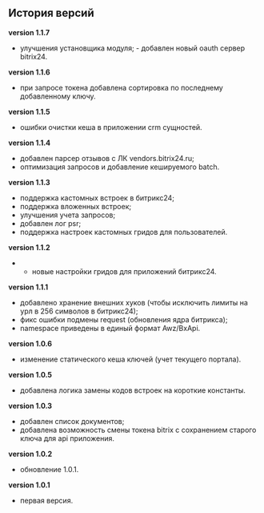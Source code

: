 <!-- cl-start -->
## История версий

**version 1.1.7**    
- улучшения установщика модуля; - добавлен новый oauth сервер bitrix24.    

**version 1.1.6**    
- при запросе токена добавлена сортировка по последнему добавленному ключу.    

**version 1.1.5**    
- ошибки очистки кеша в приложении crm сущностей.    

**version 1.1.4**    
- добавлен парсер отзывов с ЛК vendors.bitrix24.ru;    
- оптимизация запросов и добавление кешируемого batch.    

**version 1.1.3**    
- поддержка кастомных встроек в битрикс24;    
- поддержка вложенных встроек;    
- улучшения учета запросов;    
- добавлен лог psr;    
- поддержка настроек кастомных гридов для пользователей.    

**version 1.1.2**    
* - новые настройки гридов для приложений битрикс24.    

**version 1.1.1**    
- добавлено хранение внешних хуков (чтобы исключить лимиты на урл в 256 символов в битрикс24);    
- фикс ошибки подмены request (обновления ядра битрикса);    
- namespace приведены в единый формат Awz/BxApi.    

**version 1.0.6**    
- изменение статического кеша ключей (учет текущего портала).    

**version 1.0.5**    
- добавлена логика замены кодов встроек на короткие константы.    

**version 1.0.3**    
- добавлен список документов;    
- добавлена возможность смены токена bitrix с сохранением старого ключа для api приложения.    

**version 1.0.2**    
- обновление 1.0.1.    

**version 1.0.1**    
- первая версия.    
<!-- cl-end -->
